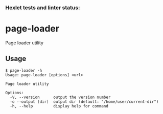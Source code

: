 ### Hexlet tests and linter status:

# page-loader
Page loader utility

## Usage

```shell
$ page-loader -h
Usage: page-loader [options] <url>

Page loader utility

Options:
  -V, --version      output the version number
  -o --output [dir]  output dir (default: "/home/user/current-dir")
  -h, --help         display help for command
```
